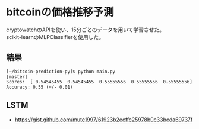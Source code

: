 # bitcoinの価格推移予測
cryptowatchのAPIを使い、15分ごとのデータを用いて学習させた。  
scikit-learnのMLPClassifierを使用した。

## 結果
```
[~/bitcoin-prediction-py]$ python main.py                                                                      [master]
Scores:  [ 0.54545455  0.54545455  0.55555556  0.55555556  0.55555556]
Accuracy: 0.55 (+/- 0.01)
```

## LSTM
- https://gist.github.com/mute1997/61923b2ecffc25978b0c33bcda69737f

